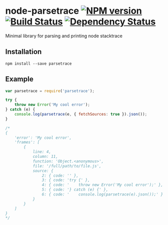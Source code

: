 # node-parsetrace [![NPM version][npm-image]][npm-url] [![Build Status][travis-image]][travis-url] [![Dependency Status][depstat-image]][depstat-url]
Minimal library for parsing and printing node stacktrace

## Installation

`npm install --save parsetrace`

## Example

```javascript
var parsetrace = require('parsetrace');

try {
    throw new Error('My cool error');
} catch (e) {
    console.log(parsetrace(e, { fetchSources: true }).json());
}

/*
{
    'error': 'My cool error',
    'frames': [
        {
            line: 4,
            column: 11,
            function: 'Object.<anonymous>',
            file: '/full/path/to/file.js',
            source: {
                2: { code: '' },
                3: { code: 'try {' },
                4: { code: '    throw new Error('My cool error');' },
                5: { code: '} catch (e) {' },
                6: { code: '    console.log(parsetrace(e).json());' }
            }
        }
    ]
}
*/
```

[npm-url]: https://npmjs.org/package/parsetrace
[npm-image]: https://badge.fury.io/js/parsetrace.png

[travis-url]: http://travis-ci.org/floatdrop/node-parsetrace
[travis-image]: https://secure.travis-ci.org/floatdrop/node-parsetrace.png?branch=master

[depstat-url]: https://david-dm.org/floatdrop/node-parsetrace
[depstat-image]: https://david-dm.org/floatdrop/node-parsetrace.png
